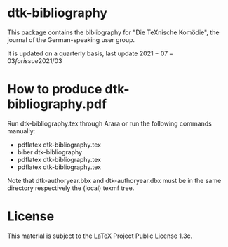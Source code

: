 # dtk-bibliography

This package contains the bibliography for "Die TeXnische Komödie", 
the journal of the German-speaking user group.

It is updated on a quarterly basis, last update $2021-07-03 for issue 2021/03$

# How to produce dtk-bibliography.pdf

Run dtk-bibliography.tex through Arara or run the following commands manually:

* pdflatex dtk-bibliography.tex
* biber dtk-bibliography
* pdflatex dtk-bibliography.tex
* pdflatex dtk-bibliography.tex

Note that dtk-authoryear.bbx and dtk-authoryear.dbx must be in the same directory
respectively the (local) texmf tree.

# License 

This material is subject to the LaTeX Project Public License 1.3c.